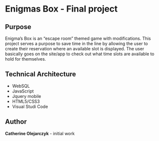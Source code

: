 # Enigmas Box - Final project

## Purpose 
Enigma’s Box is an “escape room” themed game with modifications. This project serves a purpose to save time in the line by allowing the user to create their reservation where an available slot is displayed. The user basically goes on the site/app to check out what time slots are available to hold for themselves. 

## Technical Architecture
- WebSQL
- JavaScript 
- Jquery mobile
- HTML5/CSS3
- Visual Studi Code

## Author

**Catherine Olejarczyk** - initial work
